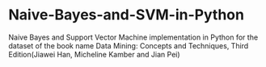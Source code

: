 # Naive-Bayes-and-SVM-in-Python
Naive Bayes and Support Vector Machine implementation in Python for the dataset of the book name Data Mining: Concepts and Techniques, Third Edition(Jiawei Han, Micheline Kamber and Jian Pei)
